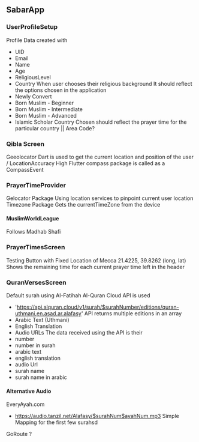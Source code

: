 ## SabarApp ##

### UserProfileSetup ###
Profile Data created with 
- UID
- Email
- Name
- Age
- ReligiousLevel
- Country
When user chooses their religious background 
It should reflect the options chosen in the application
- Newly Convert
- Born Muslim - Beginner
- Born Muslim - Intermediate
- Born Muslim - Advanced
- Islamic Scholar
Country Chosen should reflect the prayer time for the particular country || Area Code?


### Qibla Screen ###
Geeolocator Dart is used to get the current location and position of the user / LocationAccuracy High
Flutter compass package is called as a CompassEvent

### PrayerTimeProvider ###
Gelocator Package 
Using location services to pinpoint current user location
Timezone Package
Gets the currentTimeZone from the device
#### MuslimWorldLeague ####
Follows Madhab Shafi

### PrayerTimesScreen ###
Testing Button with Fixed Location of Mecca 21.4225, 39.8262 (long, lat)
Shows the remaining time for each current prayer time left in the header

### QuranVersesScreen ###
Default surah using Al-Fatihah
Al-Quran Cloud API is used
- 'https://api.alquran.cloud/v1/surah/$surahNumber/editions/quran-uthmani,en.asad,ar.alafasy'
API returns multiple editions in an array
- Arabic Text (Uthmani)
- English Translation
- Audio URLs
The data received using the API is their 
- number 
- number in surah
- arabic text
- english translation
- audio Url
- surah name
- surah name in arabic
#### Alternative Audio ####
EveryAyah.com
- https://audio.tanzil.net/Alafasy/$surahNum$ayahNum.mp3
Simple Mapping for the first few surahsd

GoRoute ?